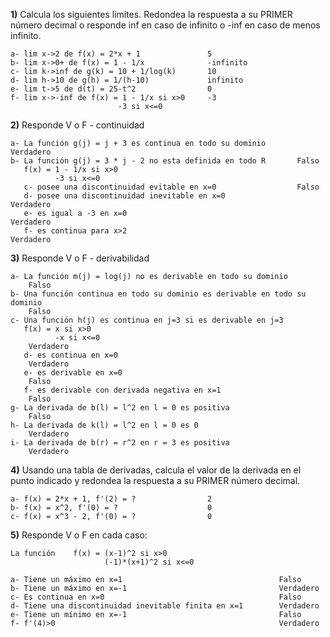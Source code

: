 **1)** Calcula los siguientes límites. Redondea la respuesta a su PRIMER número decimal o responde inf en caso de infinito o -inf en caso de menos infinito.

    a- lim x->2 de f(x) = 2*x + 1               5
    b- lim x->0+ de f(x) = 1 - 1/x              -infinito
    c- lim k->inf de g(k) = 10 + 1/log(k)       10
    d- lim h->10 de g(h) = 1/(h-10)             infinito
    e- lim t->5 de d(t) = 25-t^2                0
    f- lim x->-inf de f(x) = 1 - 1/x si x>0     -3
                            -3 si x<=0


**2)** Responde V o F - continuidad

    a- La función g(j) = j + 3 es continua en todo su dominio       Verdadero
    b- La función g(j) = 3 * j - 2 no esta definida en todo R       Falso
       f(x) = 1 - 1/x si x>0
              -3 si x<=0
       c- posee una discontinuidad evitable en x=0                  Falso
       d- posee una discontinuidad inevitable en x=0                Verdadero
       e- es igual a -3 en x=0                                      Verdadero
       f- es continua para x>2                                      Verdadero

**3)** Responde V o F - derivabilidad

    a- La función m(j) = log(j) no es derivable en todo su dominio              
        Falso
    b- Una función continua en todo su dominio es derivable en todo su dominio
        Falso
    c- Una función h(j) es continua en j=3 si es derivable en j=3
       f(x) = x si x>0
              -x si x<=0
        Verdadero
       d- es continua en x=0
        Verdadero
       e- es derivable en x=0
        Falso
       f- es derivable con derivada negativa en x=1
        Falso
    g- La derivada de b(l) = l^2 en l = 0 es positiva
        Falso
    h- La derivada de k(l) = l^2 en l = 0 es 0
        Verdadero
    i- La derivada de b(r) = r^2 en r = 3 es positiva
        Verdadero

**4)** Usando una tabla de derivadas, calcula el valor de la derivada en el punto indicado y redondea la respuesta a su PRIMER número decimal.

    a- f(x) = 2*x + 1, f'(2) = ?                2
    b- f(x) = x^2, f'(0) = ?                    0
    c- f(x) = x^3 - 2, f'(0) = ?                0

    
**5)** Responde V o F en cada caso:

    La función    f(x) = (x-1)^2 si x>0
                         (-1)*(x+1)^2 si x<=0
    
    a- Tiene un máximo en x=1                                   Falso
    b- Tiene un máximo en x=-1                                  Verdadero
    c- Es continua en x=0                                       Falso
    d- Tiene una discontinuidad inevitable finita en x=1        Verdadero
    e- Tiene un mínimo en x=-1                                  Falso
    f- f'(4)>0                                                  Verdadero
